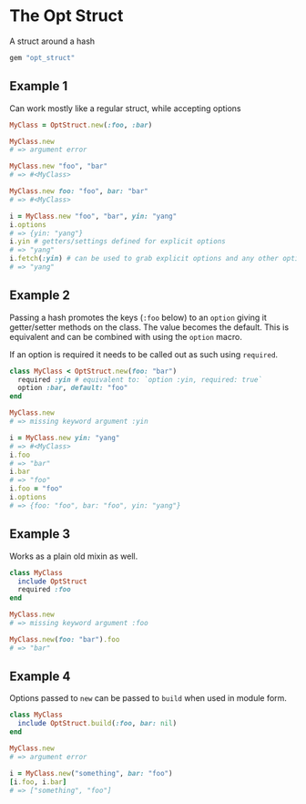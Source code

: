 # The Opt Struct

A struct around a hash

```ruby
gem "opt_struct"
```

## Example 1

Can work mostly like a regular struct, while accepting options

```ruby
MyClass = OptStruct.new(:foo, :bar)

MyClass.new
# => argument error

MyClass.new "foo", "bar"
# => #<MyClass>

MyClass.new foo: "foo", bar: "bar"
# => #<MyClass>

i = MyClass.new "foo", "bar", yin: "yang"
i.options
# => {yin: "yang"}
i.yin # getters/settings defined for explicit options
# => "yang"
i.fetch(:yin) # can be used to grab explicit options and any other options
# => "yang"
```

## Example 2

Passing a hash promotes the keys (`:foo` below) to an `option` giving it getter/setter methods on the class. The value becomes the default. This is equivalent and can be combined with using the `option` macro.

If an option is required it needs to be called out as such using `required`.

```ruby
class MyClass < OptStruct.new(foo: "bar")
  required :yin # equivalent to: `option :yin, required: true`
  option :bar, default: "foo"
end

MyClass.new
# => missing keyword argument :yin

i = MyClass.new yin: "yang"
# => #<MyClass>
i.foo
# => "bar"
i.bar
# => "foo"
i.foo = "foo"
i.options
# => {foo: "foo", bar: "foo", yin: "yang"}
```

## Example 3

Works as a plain old mixin as well.

```ruby
class MyClass
  include OptStruct
  required :foo
end

MyClass.new
# => missing keyword argument :foo

MyClass.new(foo: "bar").foo
# => "bar"
```

## Example 4

Options passed to `new` can be passed to `build` when used in module form.

```ruby
class MyClass
  include OptStruct.build(:foo, bar: nil)
end

MyClass.new
# => argument error

i = MyClass.new("something", bar: "foo")
[i.foo, i.bar]
# => ["something", "foo"]
```
